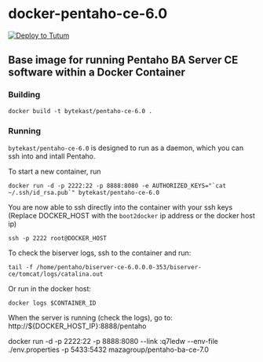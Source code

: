 docker-pentaho-ce-6.0
==============

[![Deploy to Tutum](https://s.tutum.co/deploy-to-tutum.svg)](https://dashboard.tutum.co/stack/deploy/)

## Base image for running Pentaho BA Server CE software within a Docker Container

### Building
```
docker build -t bytekast/pentaho-ce-6.0 .
```

### Running

`bytekast/pentaho-ce-6.0` is designed to run as a daemon, which you can ssh into and intall Pentaho.

To start a new container, run
```
docker run -d -p 2222:22 -p 8888:8080 -e AUTHORIZED_KEYS="`cat ~/.ssh/id_rsa.pub`" bytekast/pentaho-ce-6.0
```

You are now able to ssh directly into the container with your ssh keys (Replace DOCKER_HOST with the `boot2docker` ip address or the docker host ip)
```
ssh -p 2222 root@DOCKER_HOST
```

To check the biserver logs, ssh to the container and run:
```
tail -f /home/pentaho/biserver-ce-6.0.0.0-353/biserver-ce/tomcat/logs/catalina.out
```

Or run in the docker host:
```
docker logs $CONTAINER_ID
```

When the server is running (check the logs), go to: http://${DOCKER_HOST_IP}:8888/pentaho



docker run -d -p 2222:22 -p 8888:8080 --link :q7ledw --env-file ./env.properties -p 5433:5432 mazagroup/pentaho-ba-ce-7.0
